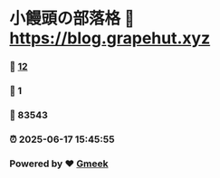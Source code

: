 # 小饅頭の部落格 :link: https://blog.grapehut.xyz 
### :page_facing_up: [12](https://blog.grapehut.xyz/tag.html) 
### :speech_balloon: 1 
### :hibiscus: 83543 
### :alarm_clock: 2025-06-17 15:45:55 
### Powered by :heart: [Gmeek](https://github.com/Meekdai/Gmeek)
